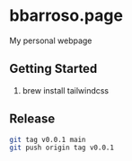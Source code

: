 # bbarroso.page

My personal webpage

## Getting Started

1. brew install tailwindcss

## Release

```bash
git tag v0.0.1 main
git push origin tag v0.0.1
```
